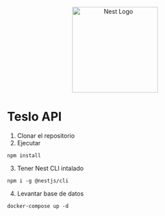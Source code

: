 <p align="center">
  <a href="http://nestjs.com/" target="blank"><img src="https://nestjs.com/img/logo-small.svg" width="200" alt="Nest Logo" /></a>
</p>

# Teslo API

1. Clonar el repositorio
2. Ejecutar
```
npm install
```
3. Tener Nest CLI intalado
```
npm i -g @nestjs/cli
```
4. Levantar base de datos
```
docker-compose up -d
```
